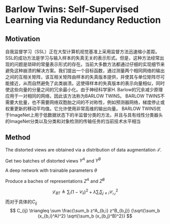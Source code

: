 # Barlow Twins: Self-Supervised Learning via Redundancy Reduction

## Motivation

自我监督学习（SSL）正在大型计算机视觉基准上采用监督方法迅速缩小差距。 SSL的成功方法是学习与输入样本的失真无关的表示形式。但是，这种方法经常出现的问题是琐碎的常量表示形式的存在。当前大多数方法都通过仔细的实现细节来避免这种崩溃的解决方案。我们提出一个目标函数，通过测量两个相同网络的输出之间的互相关矩阵，该互相关矩阵由样本的失真版本提供，并使其与单位矩阵尽可能接近，从而自然避免了此类崩溃。这使得样本的失真版本的表示向量相似，同时使这些向量的分量之间的冗余最小化。由于神经科学家H. Barlow的冗余减少原理应用于一对相同的网络，因此该方法称为BARLOW TWINS。 BARLOW TWINS不需要大批量，也不需要网络双胞胎之间的不对称性，例如预测器网络，梯度停止或权重更新的移动平均值。它允许使用非常高维的输出向量。 BARLOW TWINS优于ImageNet上用于低数据状态下的半监督分类的方法，并且与具有线性分类器头的ImageNet分类以及分类和对象检测的传输任务的当前技术水平相当

## Method

The distorted views are obtained via a distribution of data augmentation $\mathcal{T}$.

Get two batches of distorted views $Y^A$ and $Y^B$

A deep network with trainable parameters $\theta$

Produce a baches of representations $Z^A$ and $Z^B$


$$
\mathcal{L}_{BT} \triangleq \sum_i(1-\mathcal{C}_{ii})^2+\lambda \sum_i\sum_{j \neq i }\mathcal{C_{ij}^2}
$$
而对于具体的$C_{ij}$
$$
C_{ij} \triangleq \sum \frac{\sum_b z^A_{b,i} z^B_{b,j}} {\sqrt{\sum_b (x_{b,i}^A)^2} \sqrt{\sum_b (x_{b,j}^B)^2}}
$$












